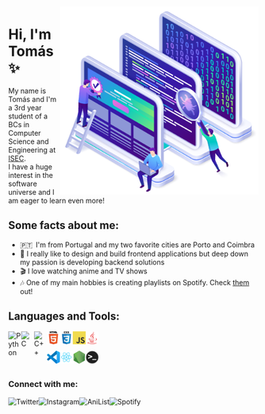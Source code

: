 <img src="cover.png" min-width="400px" max-width="400px" width="400px" align="right" alt="Computador iuriCode">

# Hi, I'm Tomás ✨
My name is Tomás and I'm a 3rd year student of a BCs in Computer Science and Engineering at [ISEC][isec].<br>
I have a huge interest in the software universe and I am eager to learn even more!<br>



## Some facts about me:
- 🇵🇹 I'm from Portugal and my two favorite cities are Porto and Coimbra
- 🔧 I really like to design and build frontend applications but deep down my passion is developing backend solutions
- 🎬 I love watching anime and TV shows
- 🎶 One of my main hobbies is creating playlists on Spotify. Check [them][spotify] out!


## Languages and Tools:
<img align="left" alt="Python" width="26px" src="https://cdn.icon-icons.com/icons2/1508/PNG/512/python_104451.png" />
<img align="left" alt="C" width="26px" src="https://cdn.icon-icons.com/icons2/2415/PNG/512/c_original_logo_icon_146611.png" />
<img align="left" alt="C++" width="26px" src="https://upload.wikimedia.org/wikipedia/commons/thumb/1/18/ISO_C%2B%2B_Logo.svg/1822px-ISO_C%2B%2B_Logo.svg.png" />
<img align="left" alt="HTML5" width="26px" src="https://raw.githubusercontent.com/github/explore/80688e429a7d4ef2fca1e82350fe8e3517d3494d/topics/html/html.png" />
<img align="left" alt="CSS3" width="26px" src="https://raw.githubusercontent.com/github/explore/80688e429a7d4ef2fca1e82350fe8e3517d3494d/topics/css/css.png" />
<img align="left" alt="JavaScript" width="26px" src="https://raw.githubusercontent.com/github/explore/80688e429a7d4ef2fca1e82350fe8e3517d3494d/topics/javascript/javascript.png" /><img align="left" alt="Java" width="26px" src="https://raw.githubusercontent.com/devicons/devicon/master/icons/java/java-plain.svg" />
<br>

### 
<img align="left" alt="Visual Studio Code" width="26px" src="https://raw.githubusercontent.com/github/explore/80688e429a7d4ef2fca1e82350fe8e3517d3494d/topics/visual-studio-code/visual-studio-code.png" />
<img align="left" alt="React" width="26px" src="https://raw.githubusercontent.com/github/explore/80688e429a7d4ef2fca1e82350fe8e3517d3494d/topics/react/react.png" />
<img align="left" alt="Node.js" width="26px" src="https://raw.githubusercontent.com/github/explore/80688e429a7d4ef2fca1e82350fe8e3517d3494d/topics/nodejs/nodejs.png" />
<img align="left" alt="Terminal" width="26px" src="https://raw.githubusercontent.com/github/explore/80688e429a7d4ef2fca1e82350fe8e3517d3494d/topics/terminal/terminal.png" />
<br />
<br />



### Connect with me:
[<img align="left" alt="Twitter" height="22px" src="https://upload.wikimedia.org/wikipedia/sco/thumb/9/9f/Twitter_bird_logo_2012.svg/1200px-Twitter_bird_logo_2012.svg.png" />][twitter]
[<img align="left" alt="Instagram" height="24px" src="https://upload.wikimedia.org/wikipedia/commons/thumb/e/e7/Instagram_logo_2016.svg/2048px-Instagram_logo_2016.svg.png" />][instagram]
[<img align="left" alt="AniList" height="24px" src="https://anilist.co/img/icons/android-chrome-512x512.png" />][anilist]
[<img align="left" alt="Spotify" height="24px" src="https://upload.wikimedia.org/wikipedia/commons/thumb/b/bc/Antu_spotify.svg/1200px-Antu_spotify.svg.png" />][spotify]

[spotify]: https://open.spotify.com/user/dc6z2c2jrpuh302ct04janhhh
[isec]: https://www.isec.pt/
[twitter]: https://twitter.com/TomasVDCouto
[anilist]: https://anilist.co/user/RedExtremePT
[instagram]: https://www.instagram.com/tomasvdcouto/
